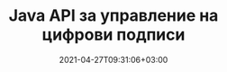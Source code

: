 ---
############################# Static ############################
layout: "product"
date: 2021-04-27T09:31:06+03:00
draft: false

product: "Signature"
product_tag: "signature"
platform: "Java"
platform_tag: "java"

############################# Head ############################
head_title: "Java Digital Signature API, Добавете eSignature към PDF Word Excel Image"
head_description: "API за цифров подпис на Java. Библиотека за електронен подпис за цифрово подписване на PDF, Microsoft Word, Excel електронни таблици, PowerPoint презентации и формати на документи с изображения."

############################# Header ############################
title: "Java API за управление на цифрови подписи"
description: "Управлявайте електронния подпис на изображение, QR-код, баркод, метаданни, текст и видове печати в Java приложения за подписване на изображения и файлови формати на цифрови документи."
button:
    enable: true

############################# SubMenu ############################
submenu:
    enable: true
    
    left:
        img_alt: "GroupDocs.Signature for Java"
        image: "https://www.groupdocs.cloud/templates/groupdocs/images/product-logos/groupdocs-signature-java.png"
        product: "GroupDocs.Signature"
        platform: "Java"

    middle:
        button:
            # button loop
            - link: "#overview"
              text: "Преглед"

            # button loop
            - link: "#features"
              text: "Характеристика"

            # button loop
            - link: "#support"
              text: "поддържа"

            # button loop
            - link: "https://products.groupdocs.app/signature"
              text: "Демо на живо"

            # button loop
            - link: "https://purchase.groupdocs.com/pricing/signature/java"
              text: "Ценообразуване"

    right:
        link_download: "https://downloads.groupdocs.com/signature"
        link_learn: "https://docs.groupdocs.com/signature/java/"
        link_buy: "https://purchase.groupdocs.com"

############################# Overview ############################
overview:
    enable: true
    content: |
      GroupDocs.Signature for Java API ви помага да разработите Java приложения с функционалност за електронни подписи, за да подписвате цифрови документи в поддържани формати, без да инсталирате външен софтуер. Той поддържа манипулиране и управление на различни видове електронни подписи като изображение, баркод, QR-код, печат, текст, оптични и метаданни. Всички ваши електронни бизнес документи като Microsoft Office Word, презентации на PowerPoint, електронни таблици в Excel, изображения и PDF файлове могат да бъдат цифрово подписани чрез персонализиране на свойствата на подписа, напр. сянка, размери, подравняване и други според вашите изисквания. Библиотеката за цифрови подписи е проста и лека, състояща се от един DLL файл, който може лесно да се интегрира в ново или съществуващо Java приложение.  

      Чрез GroupDocs.Signature за Java API можете да заредите всички регистрирани сертификати от системата или да намерите съществуващи подписи с помощта на просто и разширено търсене. Опциите за работа със защитени с парола документи, определяне на общи свойства на подписа (размер на текста, непрозрачност, ротация, проверка, свойства на шрифта, опции за цвят, номер на страница, ширина, горна част, ляво и т.н.) и поддръжката за прилагане на различни типове електронен подпис го правят надежден Решение за управление на електронни подписи за цифрови документи.  

      GroupDocs.Signature за Java е съвместим с всички версии на Java и поддържа популярни операционни системи (Windows, Linux, MacOS), които могат да изпълняват време за изпълнение на Java
    tabs:
      enable: true
      
      ## TAB ONE ##
      tab_one:
        description: |
          Това е общ преглед на характеристиките на GroupDocs.Signature за Java:
      
        right:
          enable: true
          icon: "fab fa-html5"
          title: "Видове подписи"
          content: |
            * Текстов подпис
            * Подпис на изображението
            * Цифрови подписи
            * Подпис на QR-код
            * Баркод подпис
            * Печат Подпис
            * Подпис на полето на формуляра
      
      ## TAB TWO ##
      tab_two:
        description: |
          API за електронно подписване на Java поддържа [файлови формати на документи](https://docs.groupdocs.com/signature/java/supported-document-formats/), както е посочено по-долу.

        left:
          enable: true
          table:
            # table loop
            - title: "Microsoft Office"
              content: |
                * **Word:** DOC, DOCX, DOCM, DOT, DOTX, DOTM, RTF, TXT
                * **Excel:** XLS, XLSX, XLSM, XLSB, XLTM, XLT, XLTM, XLTX, XLAM, SXC, SpreadsheetML
                * **PowerPoint:** PPT, PPTX, PPS, PPSX, PPSM, POT, POTM, POTX, PPTM

        right:
          enable: true
          table:
            # table loop
            - title: "Images & Other Formats"
              content: |
                * **Изображения**: JPG, BMP, PNG, TIFF, GIF, DCM, WEBP
                * **OpenDocument**: ODT, OTT, OTS, ODS, ODP, OTP, ODG
                * **Jpeg2000**: JP2, JPF, JPX, J2K, J2C, JPM
                * **Метафайлове**: EMF, WMF, CMX
                * **Преносим**: PDF
                * **Мащабируема векторна графика**: CDR, SVG
                * **Adobe Photoshop**: PSD
                * **други**: DJVU

      ## TAB THREE ##
      tab_three:
        description: |
          GroupDocs.Signature за Java поддържа следните операционни системи, рамки и мениджъри на пакети:
        
        left:
          enable: true
          table:
            # table loop
            - icon: "fab fa-windows"
              title: "Операционна система"
              content: |
                * Microsoft Windows Desktop
                * Microsoft Windows Server
                * Linux
                * MacOS

            # table loop
            - icon: "fas fa-code"
              title: "Поддържани рамки"
              content: |
                * Java 7 (1.7) and above

        right:
          enable: true
          table:
            # table loop
            - icon: "fas fa-cogs"
              title: "Среди за разработка"
              content: |
                * NetBeans
                * IntelliJ IDEA
                * Eclipse
            # table loop
            - icon: "fas fa-tools"
              title: "Инструмент за автоматизация на изграждане"
              content: |
                * Maven

############################# Features ############################
features:
    enable: true
    title: "GroupDocs.Signature за Java функции"

    feature:
      # feature loop
      - icon: "fas fa-copy"
        content: "Създаване, четене, модифициране, скриване и изтриване на електронни подписи от поддържани формати на документи"

      # feature loop
      - icon: "fas fa-eye"
        content: "Достъп до подписан документ от поток, относителен път или абсолютен път"

      # feature loop
      - icon: "fas fa-bolt"
        content: "Приложете текстов подпис към документи, електронни таблици, презентации, изображения и PDF файлове"
      
      # feature loop
      - icon: "fas fa-file-powerpoint"
        content: "Добавете текстов подпис като анотация, стикер, изображение към PDF файлове, също така конфигурирайте стил и цвят"

      # feature loop
      - icon: "fas fa-code"
        content: "Подпишете PDF документ, файл с изображение и получете резултат в различен файлов формат"

      # feature loop
      - icon: "fas fa-cloud"
        content: "Подпишете цифрово изображения с текстов подпис като воден знак и добавете прозрачност, ротация към електронния подпис"

      # feature loop
      - icon: "fas fa-remove-format"
        content: "Търсете сертификати и подписвайте Microsoft Word, Excel и PDF документи с цифрови сертификати"

      # feature loop
      - icon: "fas fa-comment-slash"
        content: "Подписвайте документни формати за текстообработка с собствени текстови водни знаци"

      # feature loop
      - icon: "fas fa-location-arrow"
        content: "Използвайте QR-код, баркод за подписване на думи, слайдове, клетки, PDF и файлове с изображения"

      # feature loop
      - icon: "fas fa-border-all"
        content: "Конфигурирайте и приложете подписи за печат, за да защитите поддържаните файлови формати"

      # feature loop
      - icon: "fas fa-wrench"
        content: "Настройте и присвоете графични подписи към документи, електронни таблици, презентации, изображения и PDF файлове"

      # feature loop
      - icon: "fas fa-columns"
        content: "Конфигуриране на свойства на подписа, напр. вид и усещане, полета, подравняване и др."

      # feature loop
      - icon: "fas fa-file-word"
        content: "Прилагане на цифров подпис към защитен с парола документ"

      # feature loop
      - icon: "fas fa-envelope"
        content: "Извършвайте проверка на текст на PDF документи с помощта на манипулатора на подписи"

      # feature loop
      - icon: "fas fa-print"
        content: "Цифрова проверка на Word, Cell, PDF документи с .CER и .PFX контейнери за сертификати"

      # feature loop
      - icon: "fas fa-file-archive"
        content: "Посочете различни типове мерни единици (напр. милиметри, пиксели и т.н.) за PDF текстови подписи"

      # feature loop
      - icon: "fas fa-lock"
        content: "Получаване на информация за документа чрез файл или URL - Добавете подписи на полета на формуляр към PDF документи"

      # feature loop
      - icon: "fas fa-file-code"
        content: "Добавяне на персонализиран обект с данни, вградена VCard, имейл, EPC, MeCard или обект на събитие към QR-код"
      
      # feature loop
      - icon: "fas fa-fill-drip"
        content: "Прилагайте различни стилове на четка към подписи, например градиентна, радиална, плътна и текстурна четка"

      # feature loop
      - icon: "fas fa-file-excel"
        content: "Подпишете документ, намиращ се на FTP или Azure Cloud Storage"

      # feature loop
      - icon: "fas fa-heading"
        content: "Задайте подравняване на текст във фигури за документи, слайдове, изображения и PDF файлове"

      # feature loop
      - icon: "fas fa-project-diagram"
        content: "Търсете, проверявайте и цифрово подписвайте презентационни документи на PowerPoint"

      # feature loop
      - icon: "fas fa-cube"
        content: "Поставете подпис с помощта на пиксели в клетъчни документи и позициониране на текст за подписи с печат"

      # feature loop
      - icon: "fab fa-uncharted"
        content: "Внедрете правоъгълен печат със заоблени ъгли"

       # feature loop
      - icon: "fab fa-uncharted"
        content: "Разширете подписите на баркод и QR-код със съдържание на данни за изображение"

       # feature loop
      - icon: "fab fa-uncharted"
        content: "Добавете шифровани подписи на метаданни, докато работите с опциите за подписване и търсене"

       # feature loop
      - icon: "fab fa-uncharted"
        content: "Вграждане на персонализирани обекти в подписи на метаданни в Word, Excel и презентации"

    more_feature:
      # more_feature_loop
      - title: "Лесно конфигуриране и прилагане на електронни подписи"
        content: |
          GroupDocs.Signature for Java API позволява конфигуриране и добавяне на електронни подписи към поддържани формати на документи. Следва пример за код, който показва колко лесно е да приложите текстов подпис към PDF файл:

          ```java
          Signature signature = new Signature("sample.pdf");

          TextSignOptions options = new TextSignOptions("John Smith");
          // задайте позиция на подписа
          options.setLeft(100);
          options.setTop(100);
          
          // задайте правоъгълник за подпис
          options.setWidth(100);
          options.setHeight(30);

          // задайте цвят на текста и шрифт
          options.setForeColor(Color.RED);
          SignatureFont signatureFont = new SignatureFont();
          signatureFont.setSize(12);
          signatureFont.setFamilyName("Comic Sans MS");
          options.setFont(signatureFont);
          options.setSignatureImplementation(TextSignatureImplementation.Sticker)

          // подпишете документ във файл
          signature.sign("sample_signed.pdf", options);
          ```

      # more_feature_loop
      - title: "Поддържани типове кодиране на баркодове за eSignature"
        content: |
          С помощта на API на GroupDocs.Signature за Java можете да прилагате подписи с баркод и QR-код към поддържани файлови формати. GroupDocs.Signature за Java поддържа огромна гама от типове кодиране на баркод, за да отговори на повечето изисквания. Поддържаните типове кодиране на баркод включват Code 11, Code 128, Code 16K/32, Databar кодове, GS1 Codeblock, ISBN, ISMN, ISSN, ITF16, Pdf147, EAN8, EAN13, EAN14, UPCA, UPCE, ITF14, Code39 Standard и Code39 Разширен.

          По подобен начин GroupDocs.Signature за Java API ви позволява да използвате типове QR кодове, като QR, Aztec и Data Matrix. Поддържаните типове кодиране на QR-код включват Aztec, DataMatrix, GS1 DataMatrix и GS1 QR.

      # more_feature_loop
      - title: "Търсене на подписи и сертификати"
        content: |
          Чрез GroupDocs.Signature за Java API можете да търсите QR-Code и Barcode подписи във всеки документ, презентация, електронна таблица, изображение, както и PDF файл, и да извлечете резултата от търсенето. Можете също да търсите потребителски обект с данни от документи, подписани с QR-Code Signature, както и да търсите стандартни VCard и имейл обекти от документи, подписани с QR-Code. Поддържа се и проверка на шифрован текст на подписи на QR-код, както и търсене на подпис на метаданни в PDF документи. Приложете допълнителни критерии за търсене за цифрови подписи на Words & Cells документи.  

          Опцията за търсене също е достъпна за подпис на метаданни за текстови документи, слайдове и електронни таблици, докато търсенето във формуляра е достъпно за PDF документи.

      # more_feature_loop
      - title: "Конфигурирайте свойствата на електронния подпис"
        content: |
          За подобряване на UX на крайните потребители GroupDocs.Signature за Java API предоставя много свойства, които могат да бъдат конфигурирани доста лесно. Можете да зададете опции за шрифт и цвят (Цвят на фона, Цвят на преден план, Удебелен шрифт, Курсив, Подчертан, Семейство шрифтове, Размер на шрифта и т.н.), Опции за фон и граници (Цвят на фона, Прозрачност на фона, Цвят на границата, Стил на границата, Дебелина на границата, Прозрачност на границите и т.н.), полета за подпис (ляво, горно, ширина, височина, подложка и т.н.) и настройка на областта за подпис на изображението и подравняване на подписа (хоризонтално подравняване, вертикално подравняване и т.н.).

############################# Support ############################
support:
    enable: true

############################# Solutions ############################
solutions:
    enable: true
    title: "GroupDocs.Signature предлага API за преглед на документи за други популярни среди за разработка"

    solution:
        # solution loop
        - img_alt: "GroupDocs.Signature for .NET"
          image: "https://www.groupdocs.cloud/templates/groupdocs/images/product-logos/groupdocs-signature-net.png"
          product: "GroupDocs.Signature"
          platform: ".NET"
          link: "/signature/net/"

############################# Back to top ###############################
back_to_top:
  enable: true
---